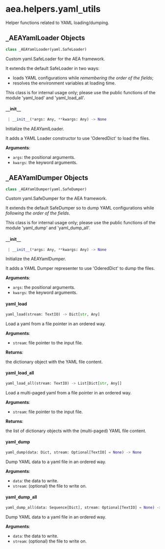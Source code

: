 <a name="aea.helpers.yaml_utils"></a>
# aea.helpers.yaml`_`utils

Helper functions related to YAML loading/dumping.

<a name="aea.helpers.yaml_utils._AEAYamlLoader"></a>
## `_`AEAYamlLoader Objects

```python
class _AEAYamlLoader(yaml.SafeLoader)
```

Custom yaml.SafeLoader for the AEA framework.

It extends the default SafeLoader in two ways:
- loads YAML configurations while *remembering the order of the fields*;
- resolves the environment variables at loading time.

This class is for internal usage only; please use
the public functions of the module 'yaml_load' and 'yaml_load_all'.

<a name="aea.helpers.yaml_utils._AEAYamlLoader.__init__"></a>
#### `__`init`__`

```python
 | __init__(*args: Any, **kwargs: Any) -> None
```

Initialize the AEAYamlLoader.

It adds a YAML Loader constructor to use 'OderedDict' to load the files.

**Arguments**:

- `args`: the positional arguments.
- `kwargs`: the keyword arguments.

<a name="aea.helpers.yaml_utils._AEAYamlDumper"></a>
## `_`AEAYamlDumper Objects

```python
class _AEAYamlDumper(yaml.SafeDumper)
```

Custom yaml.SafeDumper for the AEA framework.

It extends the default SafeDumper so to dump
YAML configurations while *following the order of the fields*.

This class is for internal usage only; please use
the public functions of the module 'yaml_dump' and 'yaml_dump_all'.

<a name="aea.helpers.yaml_utils._AEAYamlDumper.__init__"></a>
#### `__`init`__`

```python
 | __init__(*args: Any, **kwargs: Any) -> None
```

Initialize the AEAYamlDumper.

It adds a YAML Dumper representer to use 'OderedDict' to dump the files.

**Arguments**:

- `args`: the positional arguments.
- `kwargs`: the keyword arguments.

<a name="aea.helpers.yaml_utils.yaml_load"></a>
#### yaml`_`load

```python
yaml_load(stream: TextIO) -> Dict[str, Any]
```

Load a yaml from a file pointer in an ordered way.

**Arguments**:

- `stream`: file pointer to the input file.

**Returns**:

the dictionary object with the YAML file content.

<a name="aea.helpers.yaml_utils.yaml_load_all"></a>
#### yaml`_`load`_`all

```python
yaml_load_all(stream: TextIO) -> List[Dict[str, Any]]
```

Load a multi-paged yaml from a file pointer in an ordered way.

**Arguments**:

- `stream`: file pointer to the input file.

**Returns**:

the list of dictionary objects with the (multi-paged) YAML file content.

<a name="aea.helpers.yaml_utils.yaml_dump"></a>
#### yaml`_`dump

```python
yaml_dump(data: Dict, stream: Optional[TextIO] = None) -> None
```

Dump YAML data to a yaml file in an ordered way.

**Arguments**:

- `data`: the data to write.
- `stream`: (optional) the file to write on.

<a name="aea.helpers.yaml_utils.yaml_dump_all"></a>
#### yaml`_`dump`_`all

```python
yaml_dump_all(data: Sequence[Dict], stream: Optional[TextIO] = None) -> None
```

Dump YAML data to a yaml file in an ordered way.

**Arguments**:

- `data`: the data to write.
- `stream`: (optional) the file to write on.

